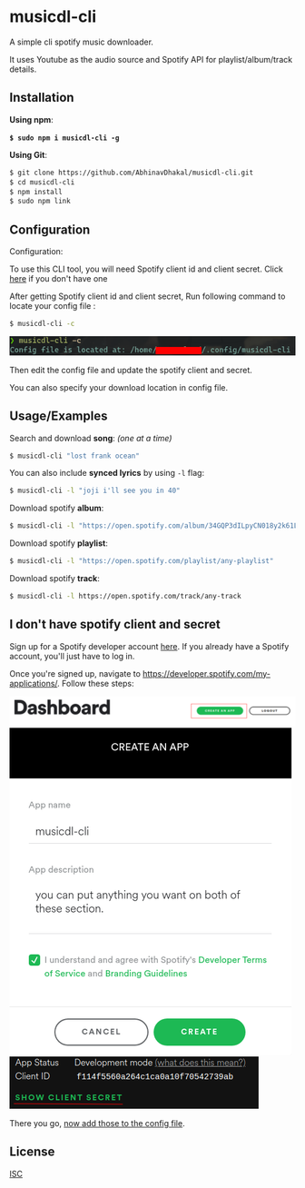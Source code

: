 
# musicdl-cli

A simple cli spotify music downloader.

It uses Youtube as the audio source and Spotify API for playlist/album/track details.



## Installation

**Using npm**:

**`
$ sudo npm i musicdl-cli -g
`**

**Using Git**:
```bash
$ git clone https://github.com/AbhinavDhakal/musicdl-cli.git
$ cd musicdl-cli
$ npm install
$ sudo npm link
```


## Configuration
Configuration:

To use this CLI tool, you will need Spotify client id and client secret.
Click [here](#i-dont-have-spotify-client-and-secret
) if you don't have one

After getting Spotify client id and client secret,
Run following command to locate your config file :

```bash
$ musicdl-cli -c
```


![config](./images/config.png?raw=true "Title")

Then edit the config file and update the spotify client and secret.

You can also specify your download location in config file. 



## Usage/Examples

Search and download **song**: *(one at a time)*
```bash
$ musicdl-cli "lost frank ocean"
```
You can also include **synced lyrics** by using `-l` flag:
```bash
$ musicdl-cli -l "joji i'll see you in 40"
```

Download spotify **album**:
```bash
$ musicdl-cli -l "https://open.spotify.com/album/34GQP3dILpyCN018y2k61L"
```

Download spotify **playlist**:
```bash
$ musicdl-cli -l "https://open.spotify.com/playlist/any-playlist"
```
Download spotify **track**:
```bash
$ musicdl-cli -l https://open.spotify.com/track/any-track
```


## I don't have spotify client and secret

Sign up for a Spotify developer account [here](https://developer.spotify.com/my-applications/#!/login). If you already have a Spotify account, you'll just have to log in.

Once you're signed up, navigate to https://developer.spotify.com/my-applications/. Follow these steps:

![First Step](./images/1.png?raw=true "Title")
![Second Step](./images/2.png?raw=true "Title")
![Third Step](./images/3.png?raw=true "Title")

There you go, [now add those to the config file](#Configuration). 
## License

[ISC](https://choosealicense.com/licenses/isc/)

